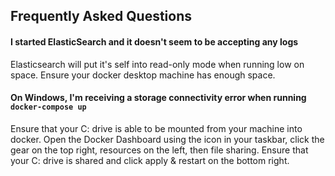 ## Frequently Asked Questions

#### I started ElasticSearch and it doesn't seem to be accepting any logs

Elasticsearch will put it's self into read-only mode when running low on space. Ensure your docker desktop machine has enough space.

#### On Windows, I'm receiving a storage connectivity error when running `docker-compose up`

Ensure that your C: drive is able to be mounted from your machine into docker. Open the Docker Dashboard using the icon in your taskbar, click the gear on the top right, resources on the left, then file sharing. Ensure that your C: drive is shared and click apply & restart on the bottom right.